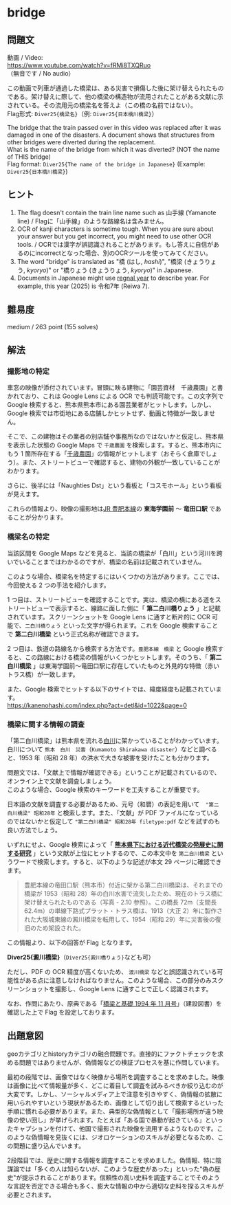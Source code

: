 # bridge

## 問題文

動画 / Video:  
https://www.youtube.com/watch?v=fRMi8TXQRuo  
（無音です / No audio）

この動画で列車が通過した橋梁は、ある災害で損傷した後に架け替えられたものである。架け替えに際して、他の橋梁の構造物が流用されたことがある文献に示されている。その流用元の橋梁名を答えよ（この橋の名前ではない）。  
Flag形式: `Diver25{橋梁名}`（例: `Diver25{日本橋川橋梁}`）

The bridge that the train passed over in this video was replaced after it was damaged in one of the disasters. A document shows that structures from other bridges were diverted during the replacement.  
What is the name of the bridge from which it was diverted? (NOT the name of THIS bridge)  
Flag format: `Diver25{The name of the bridge in Japanese}` (Example: `Diver25{日本橋川橋梁}`)


## ヒント

1. The flag doesn't contain the train line name such as 山手線 (Yamanote line) / Flagに「山手線」のような路線名は含みません。
2. OCR of kanji characters is sometime tough. When you are sure about your answer but you get incorrect, you might need to use other OCR tools. / OCRでは漢字が誤認識されることがあります。もし答えに自信があるのにincorrectとなった場合、別のOCRツールを使ってみてください。
3. The word "bridge" is translated as "橋 (はし, *hashi*)", "橋梁 (きょうりょう, *kyoryo*)" or "橋りょう (きょうりょう, *kyoryo*)"  in Japanese.
4. Documents in Japanese might use [regnal year](https://en.wikipedia.org/wiki/Regnal_year#Japanese) to describe year. For example, this year (2025) is 令和7年 (Reiwa 7).

## 難易度

medium / 263 point (155 solves)

## 解法

### 撮影地の特定

車窓の映像が添付されています。冒頭に映る建物に「園芸資材　千歳農園」と書かれており、これは Google Lens による OCR でも判読可能です。この文字列で Google 検索すると、熊本県熊本市にある園芸業者がヒットします。しかし、Google 検索では市街地にある店舗しかヒットせず、動画と特徴が一致しません。

そこで、この建物はその業者の別店舗や事務所なのではないかと仮定し、熊本県を表示した状態の Google Maps で `千歳農園` を検索します。すると、熊本市内にもう 1 箇所存在する「[千歳農園](https://maps.app.goo.gl/y56HzgrV7Wpwd1Bk6)」の情報がヒットします（おそらく倉庫でしょう）。また、ストリートビューで確認すると、建物の外観が一致していることがわかります。

さらに、後半には「Naughties Dst」という看板と「コスモホール」という看板が見えます。

これらの情報より、映像の撮影地は[JR 豊肥本線](https://en.wikipedia.org/wiki/H%C5%8Dhi_Main_Line)の **東海学園前** 〜 **竜田口駅** であることが分かります。

### 橋梁名の特定

当該区間を Google Maps などを見ると、当該の橋梁が「白川」という河川を跨いでいることまではわかるのですが、橋梁の名前は記載されていません。

このような場合、橋梁名を特定するにはいくつかの方法があります。ここでは、今回使える 2 つの手法を紹介します。

1 つ目は、ストリートビューを確認することです。実は、橋梁の横にある道をストリートビューで表示すると、線路に面した側に「 **第二白川橋りょう** 」と記載されています。スクリーンショットを Google Lens に通すと断片的に OCR 可能で、`二白川橋りょう` といった文字が得られます。これを Google 検索することで **第二白川橋梁** という正式名称が確認できます。

2 つ目は、鉄道の路線名から検索する方法です。`豊肥本線　橋梁` と Google 検索すると、この路線における橋梁の情報がいくつかヒットします。そのうち、「 **第二白川橋梁** 」は東海学園前〜竜田口駅に存在していたものと外見的な特徴（赤いトラス橋）が一致します。

また、Google 検索でヒットする以下のサイトでは、緯度経度も記載されています。  
https://kanenohashi.com/index.php?act=detl&id=1022&page=0

### 橋梁に関する情報の調査

「第二白川橋梁」は熊本県を流れる[白川](<https://en.wikipedia.org/wiki/Shirakawa_River_(Kumamoto)>)に架かっていることがわかっています。白川について `熊本　白川　災害`（`Kumamoto Shirakawa disaster`）などと調べると、1953 年（昭和 28 年）の洪水で大きな被害を受けたことも分かります。

問題文では、「文献上で情報が確認できる」ということが記載されているので、オンライン上で文献を調査しましょう。  
このような場合、Google 検索のキーワードを工夫することが重要です。

日本語の文献を調査する必要があるため、元号（和暦）の表記を用いて　`"第二白川橋梁" 昭和28年` と検索します。また、「文献」が PDF ファイルになっているのではないかと仮定して `"第二白川橋梁" 昭和28年 filetype:pdf` などを試すのも良い方法でしょう。

いずれにせよ、Google 検索によって「 [**熊本県下における近代橋梁の発展史に関する研究**](https://kumadai.repo.nii.ac.jp/record/23247/files/24-0097-1.pdf) 」という文献が上位にヒットするので、この本文中を `第二白川橋梁` というワードで検索します。すると、以下のような記述が本文 29 ページに確認できます。

> 豊肥本線の竜田口駅（熊本市）付近に架かる第二白川橋梁は、それまでの橋梁が 1953（昭和 28）年の白川水害で流失したため、現在のトラス橋に架け替えられたものである（写真 - 2.10 参照）。この橋長 72m（支間長 62.4m）の単線下路式プラット・トラス橋は、1913（大正 2）年に製作された大阪城東線の澱川橋梁を転用して、1954（昭和 29）年に災害後の復旧のため架設された。

この情報より、以下の回答が Flag となります。

**Diver25{澱川橋梁}**（`Diver25{澱川橋りょう}`なども可）

ただし、PDF の OCR 精度が高くないため、 `渡川橋梁` などと誤認識されている可能性がある点に注意しなければなりません。このような場合、この部分のみスクリーンショットを撮影し、Google Lens に通すことで正しく認識されます。

なお、作問にあたり、原典である「[橋梁と基礎 1994 年 11 月号](https://ndlsearch.ndl.go.jp/books/R100000002-I000000005622-d3235584)」（建設図書）を確認した上で Flag を設定しております。

## 出題意図

geoカテゴリとhistoryカテゴリの融合問題です。直接的にファクトチェックを求める問題ではありませんが、偽情報などの検証プロセスを基に作問しています。

最初の段階では、画像ではなく映像から場所を調査することを求めました。映像は画像に比べて情報量が多く、どこに着目して調査を試みるべきか絞り込むのが大変です。しかし、ソーシャルメディア上で注意を引きやすく、偽情報の拡散に用いられやすいという現状があるため、画像として切り出して検索するといった手順に慣れる必要があります。また、典型的な偽情報として「撮影場所が違う映像の使い回し」が挙げられます。たとえば「ある国で暴動が起きている」といったキャプションを付けて、他国で撮影された映像を流用するようなものです。このような偽情報を見抜くには、ジオロケーションのスキルが必要となるため、この問題に盛り込んでいます。

2段階目では、歴史に関する情報を調査することを求めました。偽情報、特に陰謀論では「多くの人は知らないが、このような歴史があった」といった"偽の歴史"が提示されることがあります。信頼性の高い史料を調査することでそのような言説を否定できる場合も多く、膨大な情報の中から適切な史料を探るスキルが必要とされます。